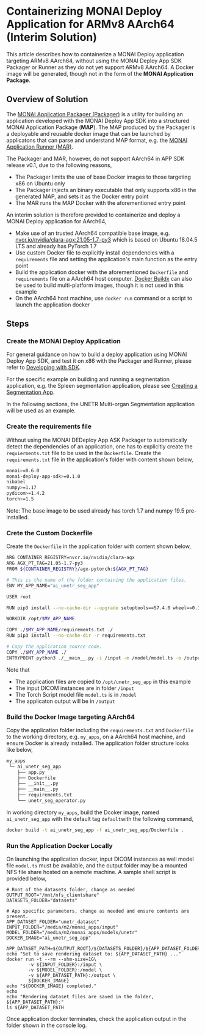 # Containerizing MONAI Deploy Application for ARMv8 AArch64 (Interim Solution)

This article describes how to containerize a MONAI Deploy application targeting ARMv8 AArch64, without using the MONAI Deploy App SDK Packager or Runner as they do not yet support ARMv8 AArch64. A Docker image will be generated, though not in the form of the **MONAI Application Package**.

## Overview of Solution

The [MONAI Application Packager (Packager)](https://docs.monai.io/projects/monai-deploy-app-sdk/en/latest/developing_with_sdk/packaging_app.html) is a utility for building an application developed with the MONAI Deploy App SDK into a structured MONAI Application Package (**MAP**). The MAP produced by the Packager is a deployable and reusable docker image that can be launched by applicatons that can parse and understand MAP format, e.g. the [MONAI Application Runner (MAR)](https://docs.monai.io/projects/monai-deploy-app-sdk/en/latest/developing_with_sdk/executing_packaged_app_locally.html).

The Packager and MAR, however, do not support AArch64 in APP SDK release v0.1, due to the following reasons,
- The Packager limits the use of base Docker images to those targeting x86 on Ubuntu only
- The Packager injects an binary executable that only supports x86 in the generated MAP, and sets it as the Docker entry point
- The MAR runs the MAP Docker with the aforementioned entry point

An interim solution is therefore provided to containerize and deploy a MONAI Deploy application for AArch64,
- Make use of an trusted AArch64 compatible base image, e.g. [nvcr.io/nvidia/clara-agx:21.05-1.7-py3](https://ngc.nvidia.com/catalog/containers/nvidia:clara-agx:agx-pytorch) which is based on Ubuntu 18.04.5 LTS and already has PyTorch 1.7
- Use custom Docker file to explicitly install dependencies with a `requirements` file and setting the application's main function as the entry point
- Build the application docker with the aforementioned `Dockerfile` and `requirements` file on a AArch64 host computer. [Docker Buildx](https://docs.docker.com/buildx/working-with-buildx/) can also be used to build multi-platform images, though it is not used in this example
- On the AArch64 host machine, use `docker run` command or a script to launch the application docker

## Steps
### Create the MONAI Deploy Application
For general guidance on how to build a deploy application using MONAI Deploy App SDK, and test it on x86 with the Packager and Runner, please refer to [Developing with SDK](https://docs.monai.io/projects/monai-deploy-app-sdk/en/latest/developing_with_sdk/index.html).

For the specific example on building and running a segmentation application, e.g. the Spleen segmentation application, please see [Creating a Segmentation App](https://docs.monai.io/projects/monai-deploy-app-sdk/en/latest/getting_started/tutorials/03_segmentation_app.html).

In the following sections, the UNETR Multi-organ Segmentation application will be used as an example.

### Create the requirements file
Without using the MONAI DEDeploy App ASK Packager to automatically detect the dependencies of an application, one has to explicitly create the `requierments.txt` file to be used in the `Dockerfile`. Create the `requirements.txt` file in the application's folder with content shown below,
```bash
monai>=0.6.0
monai-deploy-app-sdk>=0.1.0
nibabel
numpy>=1.17
pydicom>=1.4.2
torch>=1.5
```
Note: The base image to be used already has torch 1.7 and numpy 19.5 pre-installed.

### Crete the Custom Dockerfile
Create the `Dockerfile` in the application folder with content shown below,

```bash
ARG CONTAINER_REGISTRY=nvcr.io/nvidia/clara-agx
ARG AGX_PT_TAG=21.05-1.7-py3
FROM ${CONTAINER_REGISTRY}/agx-pytorch:${AGX_PT_TAG}

# This is the name of the folder containing the application files.
ENV MY_APP_NAME="ai_unetr_seg_app"

USER root

RUN pip3 install --no-cache-dir --upgrade setuptools==57.4.0 wheel==0.37.0

WORKDIR /opt/$MY_APP_NAME

COPY ./$MY_APP_NAME/requirements.txt ./
RUN pip3 install --no-cache-dir -r requirements.txt

# Copy the application source code.
COPY ./$MY_APP_NAME ./
ENTRYPOINT python3 ./__main__.py -i /input -m /model/model.ts -o /output
```
Note that
- The application files are copied to `/opt/unetr_seg_app` in this example
- The input DICOM instances are in folder `/input`
- The Torch Script model file `model.ts` is in `/model`
- The applicaton output will be in `/output`

### Build the Docker Image targeting AArch64
Copy the application folder including the `requirements.txt` and `Dockerfile` to the working directory, e.g. `my_apps`, on a AArch64 host machine, and ensure Docker is already installed. The application folder structure looks like below,
```bash
my_apps
 └─ ai_unetr_seg_app
    ├── app.py
    ├── Dockerfile
    ├── __init__.py
    ├── __main__.py
    ├── requirements.txt
    └── unetr_seg_operator.py
```

In working directory `my_apps`, build the Dcoker image, named `ai_unetr_seg_app` with the default tag `default`with the following command,
```bash
docker build -t ai_unetr_seg_app -f ai_unetr_seg_app/Dockerfile .
```
### Run the Application Docker Locally
On launching the application docker, input DICOM instances as well model file `model.ts` must be available, and the output folder may be a mounted NFS file share hosted on a remote machine.
A sample shell script is provided below,
```
# Root of the datasets folder, change as needed
OUTPUT_ROOT="/mnt/nfs_clientshare"
DATASETS_FOLDER="datasets"

# App specific parameters, change as needed and ensure contents are present.
APP_DATASET_FOLDER="unetr_dataset"
INPUT_FOLDER="/media/m2/monai_apps/input"
MODEL_FOLDER="/media/m2/monai_apps/models/unetr"
DOCKER_IMAGE="ai_unetr_seg_app"

APP_DATASET_PATH=${OUTPUT_ROOT}/${DATASETS_FOLDER}/${APP_DATASET_FOLDER}
echo "Set to save rendering dataset to: ${APP_DATASET_PATH} ..."
docker run -t --rm --shm-size=1G\
        -v ${INPUT_FOLDER}:/input \
        -v ${MODEL_FOLDER}:/model \
        -v ${APP_DATASET_PATH}:/output \
        ${DOCKER_IMAGE}
echo "${DOCKER_IMAGE} completed."
echo
echo "Rendering dataset files are saved in the folder, ${APP_DATASET_PATH}:"
ls ${APP_DATASET_PATH
```

Once application docker terminates, check the application output in the folder shown in the console log. 
